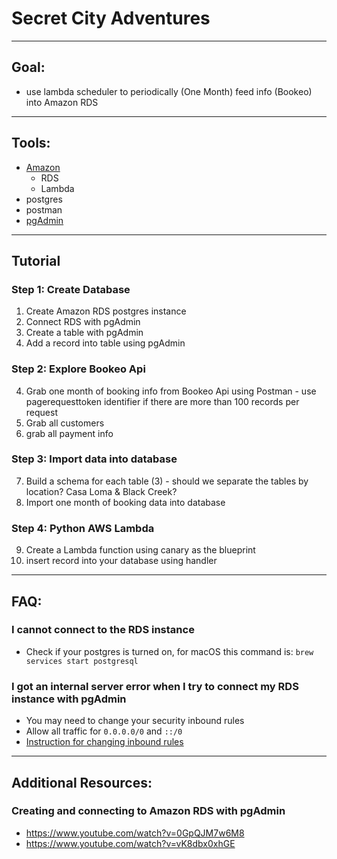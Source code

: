 # Secret City Adventures

---

## Goal: 
- use lambda scheduler to periodically (One Month) feed info (Bookeo) into Amazon RDS

---

## Tools:
- [Amazon](https://aws.amazon.com/)
  - RDS
  - Lambda
- postgres
- postman
- [pgAdmin](https://www.pgadmin.org/download/)

---

## Tutorial

### Step 1: Create Database
  1. Create Amazon RDS postgres instance
  2. Connect RDS with pgAdmin
  3. Create a table with pgAdmin
  4. Add a record into table using pgAdmin
  
### Step 2: Explore Bookeo Api
  4. Grab one month of booking info from Bookeo Api using Postman
    - use pagerequesttoken identifier if there are more than 100 records per request
  5. Grab all customers
  6. grab all payment info

### Step 3: Import data into database
  7. Build a schema for each table (3)
    - should we separate the tables by location? Casa Loma & Black Creek?
  8. Import one month of booking data into database
  
### Step 4: Python AWS Lambda
  9. Create a Lambda function using canary as the blueprint
  10. insert record into your database using handler

---

## FAQ:

### I cannot connect to the RDS instance
  - Check if your postgres is turned on, for macOS this command is: `brew services start postgresql`


### I got an internal server error when I try to connect my RDS instance with pgAdmin
  - You may need to change your security inbound rules 
  - Allow all traffic for `0.0.0.0/0` and `::/0`
  - [Instruction for changing inbound rules](https://docs.aws.amazon.com/vpc/latest/userguide/VPC_SecurityGroups.html#SG_Changing_Group_Membership)
---

## Additional Resources:

### Creating and connecting to Amazon RDS with pgAdmin
  - https://www.youtube.com/watch?v=0GpQJM7w6M8
  - https://www.youtube.com/watch?v=vK8dbx0xhGE
